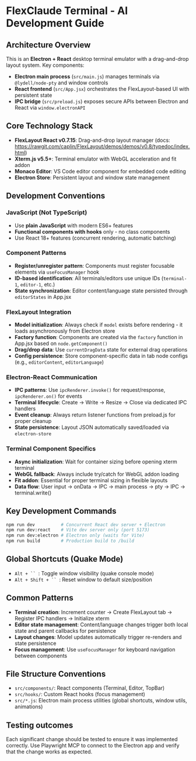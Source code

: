 # FlexClaude Terminal - AI Development Guide

## Architecture Overview
This is an **Electron + React** desktop terminal emulator with a drag-and-drop layout system. Key components:
- **Electron main process** (`src/main.js`) manages terminals via `@lydell/node-pty` and window controls
- **React frontend** (`src/App.jsx`) orchestrates the FlexLayout-based UI with persistent state
- **IPC bridge** (`src/preload.js`) exposes secure APIs between Electron and React via `window.electronAPI`

## Core Technology Stack
- **FlexLayout React v0.7.15**: Drag-and-drop layout manager (docs: https://rawgit.com/caplin/FlexLayout/demos/demos/v0.8/typedoc/index.html)
- **Xterm.js v5.5+**: Terminal emulator with WebGL acceleration and fit addon
- **Monaco Editor**: VS Code editor component for embedded code editing
- **Electron Store**: Persistent layout and window state management

## Development Conventions

### JavaScript (Not TypeScript)
- Use **plain JavaScript** with modern ES6+ features
- **Functional components with hooks** only - no class components
- Use React 18+ features (concurrent rendering, automatic batching)

### Component Patterns
- **Register/unregister pattern**: Components must register focusable elements via `useFocusManager` hook
- **ID-based identification**: All terminals/editors use unique IDs (`terminal-1`, `editor-1`, etc.)
- **State synchronization**: Editor content/language state persisted through `editorStates` in App.jsx

### FlexLayout Integration
- **Model initialization**: Always check if `model` exists before rendering - it loads asynchronously from Electron store
- **Factory function**: Components are created via the `factory` function in App.jsx based on `node.getComponent()`
- **Drag/drop data**: Use `currentDragData` state for external drag operations
- **Config persistence**: Store component-specific data in tab node configs (e.g., `editorContent`, `editorLanguage`)

### Electron-React Communication
- **IPC patterns**: Use `ipcRenderer.invoke()` for request/response, `ipcRenderer.on()` for events
- **Terminal lifecycle**: Create → Write → Resize → Close via dedicated IPC handlers
- **Event cleanup**: Always return listener functions from preload.js for proper cleanup
- **State persistence**: Layout JSON automatically saved/loaded via `electron-store`

### Terminal Component Specifics
- **Async initialization**: Wait for container sizing before opening xterm terminal
- **WebGL fallback**: Always include try/catch for WebGL addon loading
- **Fit addon**: Essential for proper terminal sizing in flexible layouts
- **Data flow**: User input → onData → IPC → main process → pty → IPC → terminal.write()

## Key Development Commands
```bash
npm run dev          # Concurrent React dev server + Electron
npm run dev:react    # Vite dev server only (port 5173)
npm run dev:electron # Electron only (waits for Vite)
npm run build        # Production build to /build
```

## Global Shortcuts (Quake Mode)
- `Alt + `` `: Toggle window visibility (quake console mode)
- `Alt + Shift + `` `: Reset window to default size/position

## Common Patterns
- **Terminal creation**: Increment counter → Create FlexLayout tab → Register IPC handlers → Initialize xterm
- **Editor state management**: Content/language changes trigger both local state and parent callbacks for persistence
- **Layout changes**: Model updates automatically trigger re-renders and state persistence
- **Focus management**: Use `useFocusManager` for keyboard navigation between components

## File Structure Conventions
- `src/components/`: React components (Terminal, Editor, TopBar)
- `src/hooks/`: Custom React hooks (focus management)
- `src/*.js`: Electron main process utilities (global shortcuts, window utils, animations)

## Testing outcomes

Each significant change should be tested to ensure it was implemented correctly.
Use Playwright MCP to connect to the Electron app and verify that the change works as expected.